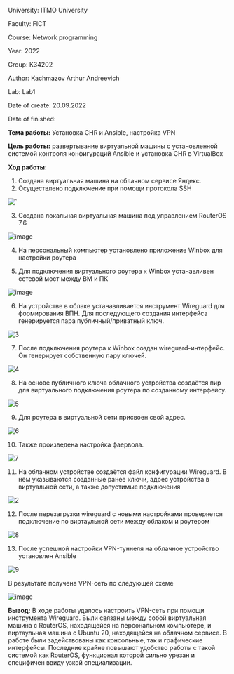 University: ITMO University

Faculty: FICT

Course: Network programming

Year: 2022

Group: K34202

Author: Kachmazov Arthur Andreevich

Lab: Lab1

Date of create: 20.09.2022

Date of finished:

**Тема работы:** Установка CHR и Ansible, настройка VPN

**Цель работы:** развертывание виртуальной машины с установленной системой контроля конфигураций Ansible и установка CHR в VirtualBox

**Ход работы:**

1) Создана виртуальная машина на облачном сервисе Яндекс.
2) Осуществлено подключение при помощи протокола SSH

![`](https://user-images.githubusercontent.com/59313334/198109201-effff46a-b2fe-4f18-8d4a-30df0042fabc.png)

3) Создана локальная виртуальная машина под управлением RouterOS 7.6

![image](https://user-images.githubusercontent.com/59313334/198109872-eb7b85a1-bbbe-4094-b78a-9bd7b1011153.png)

4) На персональный компьютер установлено приложение Winbox для настройки роутера

5) Для подключения виртуального роутера к Winbox устанавливен сетевой мост между ВМ и ПК

![image](https://user-images.githubusercontent.com/59313334/198110624-c5744ed8-2d36-4d53-b14b-c67670f68f7c.png)

6) На устройстве в облаке устанавливается инструмент Wireguard для формирования ВПН. Для последующего создания интерфейса генерируется пара публичный/приватный ключ.

![3](https://user-images.githubusercontent.com/59313334/198111247-fa4c3aa2-4602-4e84-9f3b-ccbe93d38b17.png)

7) После подключения роутера к Winbox создан wireguard-интерфейс. Он генерирует собственную пару ключей.

![4](https://user-images.githubusercontent.com/59313334/198111390-881ec6f6-31a0-4e09-8199-6a394f990ce8.png)

8) На основе публичного ключа облачного устройства создаётся пир для виртуального подключения роутера по созданному интерфейсу.

![5](https://user-images.githubusercontent.com/59313334/198111818-a8b285e9-8bec-441c-b1f4-5fb7988f706a.png)

9) Для роутера в виртуальной сети присвоен свой адрес.

![6](https://user-images.githubusercontent.com/59313334/198111933-ec2a02a0-e75f-4aba-9642-eec7cf7e6361.png)

10) Также произведена настройка фаервола.

![7](https://user-images.githubusercontent.com/59313334/198112053-391f019b-94dd-4fc9-9506-1c208362b2e3.png)

11) На облачном устройстве создаётся файл конфигурации Wireguard. В нём указываются созданные ранее ключи, адрес устройства в виртуальной сети, а также допустимые подключения

![2](https://user-images.githubusercontent.com/59313334/198112415-4ab23d9c-d42d-4223-8411-fd23d90a0a6d.png)

12) После перезагрузки wireguard с новыми настройками проверяется подключение по виртаульной сети между облаком и роутером

![8](https://user-images.githubusercontent.com/59313334/198112624-81e7b9d2-1121-4fb1-9af1-3001ec68cda1.png)

13) После успешной настройки VPN-туннеля на облачное устройство установлен Ansible

![9](https://user-images.githubusercontent.com/59313334/198112852-241e07ad-d8fc-4a21-aa69-9574dcaea012.png)


В результате получена VPN-сеть по следующей схеме

![image](https://user-images.githubusercontent.com/59313334/198113058-39d81186-d380-48c1-bd6d-b0c845f78e8d.png)

**Вывод:**
В ходе работы удалось настроить VPN-сеть при помощи инструмента Wireguard. Были связаны между собой виртуальная машина с RouterOS, находящейся на персональном 
компьютере, и виртаульная машина с Ubuntu 20, находящейся на облачном сервисе. В работе были задействованы как консольные, так и графические интерфейсы. Последние
крайне повышают удобство работы с такой системой как RouterOS, функционал которой сильно урезан и специфичен ввиду узкой специализации.


